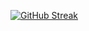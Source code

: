 <a href="https://git.io/streak-stats"><img src="https://streak-stats.demolab.com?user=Amdad92&theme=dark&card_width=846" alt="GitHub Streak" /></a>
